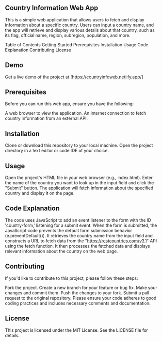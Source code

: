 ## Country Information Web App

This is a simple web application that allows users to fetch and display information about a specific country. Users can input a country name, and the app will retrieve and display various details about that country, such as its flag, official name, region, subregion, population, and more.

Table of Contents
Getting Started
Prerequisites
Installation
Usage
Code Explanation
Contributing
License

## Demo

Get a live demo of the project at [https://countryinfoweb.netlify.app/]

## Prerequisites

Before you can run this web app, ensure you have the following:

A web browser to view the application.
An internet connection to fetch country information from an external API.

## Installation

Clone or download this repository to your local machine.
Open the project directory in a text editor or code IDE of your choice.

## Usage

Open the project's HTML file in your web browser (e.g., index.html).
Enter the name of the country you want to look up in the input field and click the "Submit" button.
The application will fetch information about the specified country and display it on the page.

## Code Explanation

The code uses JavaScript to add an event listener to the form with the ID 'country-form,' listening for a submit event.
When the form is submitted, the JavaScript code prevents the default form submission behavior (e.preventDefault()).
It retrieves the country name from the input field and constructs a URL to fetch data from the "https://restcountries.com/v3.1" API using the fetch function.
It then processes the fetched data and displays relevant information about the country on the web page.

## Contributing

If you'd like to contribute to this project, please follow these steps:

Fork the project.
Create a new branch for your feature or bug fix.
Make your changes and commit them.
Push the changes to your fork.
Submit a pull request to the original repository.
Please ensure your code adheres to good coding practices and includes necessary comments and documentation.

## License
This project is licensed under the MIT License. See the LICENSE file for details.

